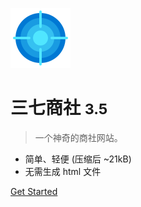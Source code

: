 <!-- _coverpage.md -->

![logo](_media/icon.png)

# 三七商社 <small>3.5</small>

> 一个神奇的商社网站。

- 简单、轻便 (压缩后 ~21kB)
- 无需生成 html 文件

[Get Started](readme/) 